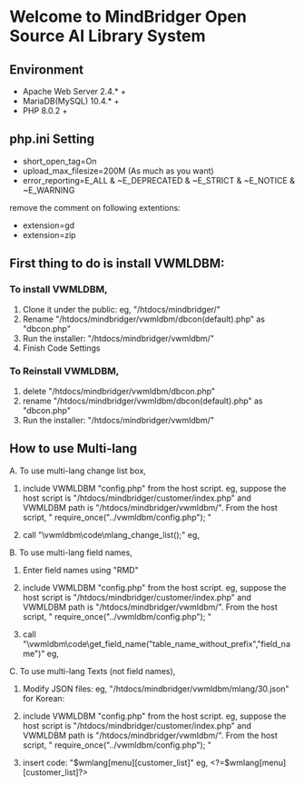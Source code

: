 # Welcome to MindBridger Open Source AI Library System
## Environment
  - Apache Web Server 2.4.* +
  - MariaDB(MySQL) 10.4.* +
  - PHP 8.0.2 +

## php.ini Setting
  - short_open_tag=On
  - upload_max_filesize=200M (As much as you want)
  - error_reporting=E_ALL & ~E_DEPRECATED & ~E_STRICT & ~E_NOTICE & ~E_WARNING

  remove the comment on following extentions:
  - extension=gd 
  - extension=zip  

##  First thing to do is install VWMLDBM:
### To install VWMLDBM,
  1. Clone it under the public: eg, "/htdocs/mindbridger/"
  2. Rename "/htdocs/mindbridger/vwmldbm/dbcon(default).php" as "dbcon.php"
  3. Run the installer: "/htdocs/mindbridger/vwmldbm/"
  4. Finish Code Settings

### To Reinstall VWMLDBM,
  1. delete "/htdocs/mindbridger/vwmldbm/dbcon.php"
  2. rename "/htdocs/mindbridger/vwmldbm/dbcon(default).php" as "dbcon.php"
  3. Run the installer: "/htdocs/mindbridger/vwmldbm/"
  
  
## How to use Multi-lang  
 A. To use multi-lang change list box,
  1. include VWMLDBM "config.php" from the host script. 
	eg, suppose the host script is "/htdocs/mindbridger/customer/index.php"
		and VWMLDBM path is "/htdocs/mindbridger/vwmldbm/".	
		From the host script, " require_once("../vwmldbm/config.php"); "
  
  2. call "\vwmldbm\code\mlang_change_list();"
	eg, <?\vwmldbm\code\mlang_change_list();?>
	
	
B. To use multi-lang field names,
  1. Enter field names using "RMD"
  
  2. include VWMLDBM "config.php" from the host script. 
	eg, suppose the host script is "/htdocs/mindbridger/customer/index.php"
		and VWMLDBM path is "/htdocs/mindbridger/vwmldbm/".	
		From the host script, " require_once("../vwmldbm/config.php"); "
  
  3. call "\vwmldbm\code\get_field_name("table_name_without_prefix","field_name")"
		eg, <?PHP \vwmldbm\code\get_field_name("customer","first_name");?>
	
	
C. To use multi-lang Texts (not field names),
  1. Modify JSON files: eg, "/htdocs/mindbridger/vwmldbm/mlang/30.json" for Korean:
  2. include VWMLDBM "config.php" from the host script. 
	eg, suppose the host script is "/htdocs/mindbridger/customer/index.php"
		and VWMLDBM path is "/htdocs/mindbridger/vwmldbm/".	
		From the host script, " require_once("../vwmldbm/config.php"); "
  
  3. insert code: "$wmlang[menu][customer_list]"
		eg, <?=$wmlang[menu][customer_list]?>
